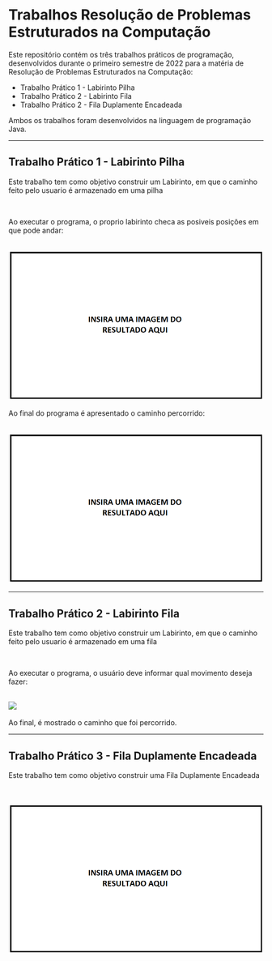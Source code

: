 # Trabalhos Resolução de Problemas Estruturados na Computação

<p>Este repositório contém os três trabalhos práticos de programação, desenvolvidos durante o primeiro semestre de 2022 para a matéria de Resolução de Problemas Estruturados na Computação:</p>

<ul>
  <li>Trabalho Prático 1 - Labirinto Pilha</li>
  <li>Trabalho Prático 2 - Labirinto Fila</li>
  <li>Trabalho Prático 2 - Fila Duplamente Encadeada</li>
</ul>
<p>Ambos os trabalhos foram desenvolvidos na linguagem de programação Java.</p>

<hr>

<h2>Trabalho Prático 1 - Labirinto Pilha</h2>
<p>Este trabalho tem como objetivo construir um Labirinto, em que o caminho feito pelo usuario é armazenado em uma pilha</p>
<br>
<p>Ao executar o programa, o proprio labirinto checa as posiveis posições em que pode andar: </p>
<br>
<img src="https://github.com/akitodr/LogicaMatematica/blob/main/img/img1.png">
<br>
<p>Ao final do programa é apresentado o caminho percorrido:</p>
<br>
<img src="https://github.com/akitodr/LogicaMatematica/blob/main/img/img1.png">

<hr>

<h2>Trabalho Prático 2 - Labirinto Fila</h2>
<p>Este trabalho tem como objetivo construir um Labirinto, em que o caminho feito pelo usuario é armazenado em uma fila</p>
<br>
<p>Ao executar o programa, o usuário deve informar qual movimento deseja fazer: </p>
<br>
<img src="https://github.com/JoaoVitorPerin/RPEC/blob/main/img/img2.png">
<br>
<p>Ao final, é mostrado o caminho que foi percorrido.</p>

<hr>

<h2>Trabalho Prático 3 - Fila Duplamente Encadeada</h2>
<p>Este trabalho tem como objetivo construir uma Fila Duplamente Encadeada</p><br>
<br>
<img src="https://github.com/akitodr/LogicaMatematica/blob/main/img/img1.png">
<br>
